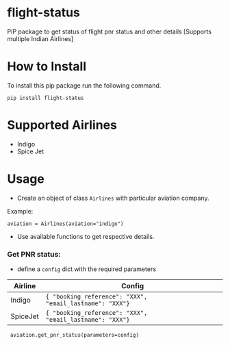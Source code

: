 # flight-status
PIP package to get status of flight pnr status and other details [Supports multiple Indian Airlines]

# How to Install
To install this pip package run the following command.

`pip install flight-status`

# Supported Airlines
- Indigo
- Spice Jet

# Usage

- Create an object of class `Airlines` with particular aviation company.

Example:

``aviation = Airlines(aviation="indigo")``

- Use available functions to get respective details.

### Get PNR status:

- define a `config` dict with the required parameters

| Airline  | Config  |
| ------------ | ------------ |
|  Indigo  | `{ "booking_reference": "XXX",    "email_lastname": "XXX"}` |
|  SpiceJet  |  `{ "booking_reference": "XXX",    "email_lastname": "XXX"}` |


`` aviation.get_pnr_status(parameters=config)``